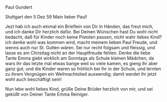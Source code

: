 Paul Gundert

 Stuttgart den 5 Dez 59
Main lieber Paul!

Jezt hab ich auch einmal ein Brieflein von Dir in Händen, das freut mich, und ich danke Dir herzlich dafür. Bei Deinen Wünschen hast Du wohl nicht bedacht, daß für Kinder noch keine Pistolen passen, nicht wahr liebes Kind? ich denke wohl was kommen wird, macht meinem lieben Paul Freude, und wenns auch nur St. Gutlen wären. Sei nur recht folgsam und fleissig, und lasse es am Christtag nicht an der Hauptfreude fehlen. Denke die liebe Tante Emma giebt wirklich am Sonntags als Schule kleinen Mädchen, da wars ihr das letzte mal etwas bange weil so viele kamen, es gieng ihr aber ganz gut, und die Kinder waren so fröhlich bei Ihr in der Schule, und lernten zu ihrem Vergnügen ein Weihnachtslied auswendig; damit werdet ihr jetzt wohl auch beschäftigt sein!

Nun lebe wohl liebes Kind, grüße Deine Brüder herzlich von mir, und sei geküßt von
 Deiner Tante Emma Reiniger.
